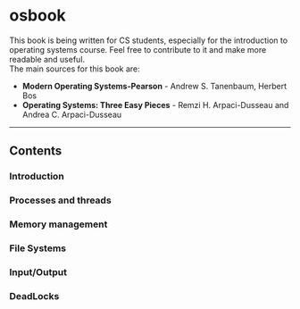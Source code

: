 # osbook

This book is being written for CS students, especially for the introduction to operating systems course. 
Feel free to contribute to it and make more readable and useful.  
The main sources for this book are:
- **Modern Operating Systems-Pearson** - Andrew S. Tanenbaum, Herbert Bos
- **Operating Systems: Three Easy Pieces** - Remzi H. Arpaci-Dusseau and Andrea C. Arpaci-Dusseau 
---

## Contents
### Introduction
### Processes and threads
### Memory management
### File Systems
### Input/Output
### DeadLocks
